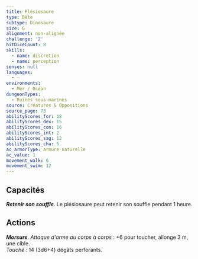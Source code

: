 ```yaml
---
title: Plésiosaure
type: Bête
subtype: Dinosaure
size: G
alignment: non-alignée
challenge: '2'
hitDiceCount: 8
skills:
  - name: discretion
  - name: perception
senses: null
languages:
  - —
environments:
  - Mer / Océan
dungeonTypes:
  - Ruines sous-marines
source: Créatures & Oppositions
source_page: 73
abilityScores_for: 18
abilityScores_dex: 15
abilityScores_con: 16
abilityScores_int: 2
abilityScores_sag: 12
abilityScores_cha: 5
ac_armorType: armure naturelle
ac_value: 1
movement_walk: 6
movement_swim: 12
---
```

## Capacités
_**Retenir son souffle**_. Le plésiosaure peut retenir son souffle pendant 1 heure.

## Actions
_**Morsure**_. _Attaque d'arme au corps à corps_ : +6 pour toucher, allonge 3 m, une cible.  
_Touché_ : 14 (3d6+4) dégâts perforants.
